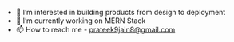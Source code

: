 - 👀 I’m interested in building products from design to deployment
- 🌱 I’m currently working on MERN Stack
- 📫 How to reach me - prateek9jain8@gmail.com

<!---
prateekjain98/prateekjain98 is a ✨ special ✨ repository because its `README.md` (this file) appears on your GitHub profile.
You can click the Preview link to take a look at your changes.
--->
